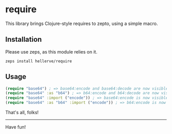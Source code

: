 # require

This library brings Clojure-style requires to zepto,
using a simple macro.

## Installation

Please use zeps, as this module relies on it.

```
zeps install hellerve/require
```

## Usage

```clojure
(require "base64") ; => base64:encode and base64:decode are now visible
(require "base64" :as "b64") ; => b64:encode and b64:decode are now visible
(require "base64" :import ("encode")) ; => base64:encode is now visible
(require "base64" :as "b64" :import ("encode")) ; => b64:encode is now visible
```

That's all, folks!

<hr/>

Have fun!
